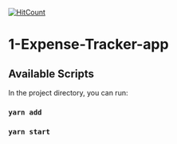 [![HitCount](http://hits.dwyl.com/shahzad6077/1-Expense-Tracker-app.svg)](http://hits.dwyl.com/shahzad6077/1-Expense-Tracker-app)

# 1-Expense-Tracker-app

## Available Scripts

In the project directory, you can run:

### `yarn add`

### `yarn start`
